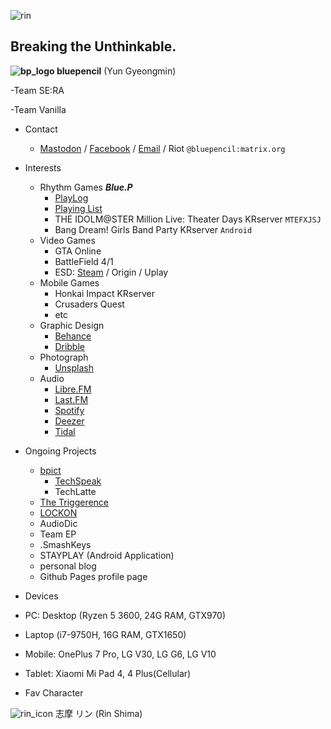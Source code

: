 ![rin](https://pbs.twimg.com/media/DVpvacRVAAAT1jt?format=jpg)

## Breaking the Unthinkable.
 **![bp_logo](https://i.postimg.cc/T36cnP7t/bp-2004-20px.jpg) bluepencil** (Yun Gyeongmin)
 
-Team SE:RA

-Team Vanilla
  
* Contact
	* [Mastodon](https://twingyeo.com/BluePencil) / [Facebook](https://fb.me/ygmbp) / [Email](mailto:bluepencil@yahoo.com) / Riot `@bluepencil:matrix.org`
* Interests
	* Rhythm Games **_Blue.P_**
		* [PlayLog](http://rhythmbase.top)
		* [Playing List](https://wiki.rhythm.lol/wiki/사용자:BlueP)
		* THE IDOLM@STER Million Live: Theater Days KRserver `MTEFXJSJ`
        * Bang Dream! Girls Band Party KRserver `Android`
	* Video Games
		* GTA Online
        * BattleField 4/1
		* ESD: [Steam](http://s.team/p/hcp-wpww) / Origin / Uplay
     * Mobile Games
		* Honkai Impact KRserver
        * Crusaders Quest
        * etc
	* Graphic Design
		* [Behance](https://www.behance.net/)
        * [Dribble]()
	* Photograph
		* [Unsplash](https://unsplash.com/@bluepencil)
	* Audio
		* [Libre.FM](https://libre.fm/user/BluePencil)
		* [Last.FM](https://www.last.fm/user/BluePencil-)
        * [Spotify]()
        * [Deezer]()
        * [Tidal]()
* Ongoing Projects
	* [bpict](https://t.me/s/bpict)
		* [TechSpeak](https://rentry.co/TechSpeak)
		* TechLatte
    * [The Triggerence](https://triggerence.com)
	* [LOCKON](https://medium.com/@panavision)
	* AudioDic
	* Team EP
	* .SmashKeys
	* STAYPLAY (Android Application)
	* personal blog
    * Github Pages profile page 
* Devices
 * PC: Desktop (Ryzen 5 3600, 24G RAM, GTX970)
 * Laptop (i7-9750H, 16G RAM, GTX1650)
 * Mobile: OnePlus 7 Pro, LG V30, LG G6, LG V10
 * Tablet: Xiaomi Mi Pad 4, 4 Plus(Cellular)

* Fav Character

![rin_icon](https://i.postimg.cc/FzTpPsGT/rin-icon-100.png) 志摩 リン (Rin Shima)
